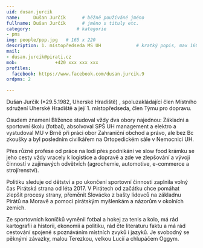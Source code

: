 ```yaml
---
uid: dusan.jurcik
name:     Dušan Jurčík  	# běžně používáné jméno
fullname: Dušan Jurčík  	# jméno s tituly etc.
category:                 # kategorie
- pms
img: people/ppp.jpg   # 165 x 220
description: 1. místopředseda MS UH          	# kratký popis, max 160 znaků
mail:
- dusan.jurcik@pirati.cz
mob:			  +420 xxx xxx xxx
profiles:
  facebook: https://www.facebook.com/dusan.jurcik.9
ordpms: 2

---
```


Dušan Jurčík (*29.5.1982, Uherské Hradiště) , spoluzakládající člen Místního sdružení Uherské Hradiště a její 1. místopředseda, člen Týmu pro dopravu.

Osudem znamení Blížence studoval vždy dva obory najednou: Základní a sportovní školu (fotbal), absolvoval SPŠ UH management a elektro a vystudoval MU v Brně při práci obor Zahraniční obchod a právo, ale bez Bc zkoušky a byl posledním civilkářem na Ortopedickém sále v Nemocnici UH.

Přes různé profese od práce na lodi přes podnikání ve slow food krámku se jeho cesty vždy vracely k logistice a dopravě a zde ve zlepšování a vývoji činností  v zajímavých odvětvích (agrochemie, automotive, e-commerce a strojírenství).

Politiku sleduje od dětství a po ukončení sportovní činnosti zaplnila volný čas Pirátská strana od léta 2017. V Pirátech od začátku chce pomáhat zlepšit procesy strany, přeměnit Slovácko z bašty lidovců na základnu Pirátů na Moravě a pomoci pirátským myšlenkám a názorům v okolních zemích.

Ze sportovních koníčků vyměnil fotbal a hokej za tenis a kolo, má rád kartografii a historii, ekonomii a politiku, rád čte literaturu faktu a má rád cestování spojené s poznáváním místních zvyků i jazyků. Je svobodný se pěknými závazky, malou Terezkou, velkou Lucií a chlupáčem Oggym.
